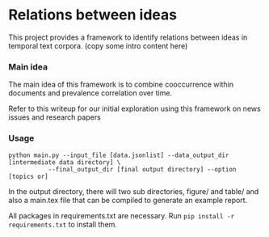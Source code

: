 # Relations between ideas

This project provides a framework to identify relations between ideas in temporal text corpora.
(copy some intro content here)

### Main idea
The main idea of this framework is to combine cooccurrence within documents and prevalence correlation over time.

Refer to this writeup for our initial exploration using this framework on news issues and research papers

### Usage

```
python main.py --input_file [data.jsonlist] --data_output_dir [intermediate data directory] \
           --final_output_dir [final output directory] --option [topics or]
```

In the output directory, there will two sub directories, figure/ and table/ and also a main.tex file that can be compiled to generate an example report.

All packages in requirements.txt are necessary. 
Run `pip install -r requirements.txt` to install them.

